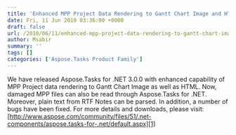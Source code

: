 ```yaml
---
title: 'Enhanced MPP Project Data Rendering to Gantt Chart Image and HTML, Capability of Reading Damaged MPP File in Aspose.Tasks for .NET'
date: Fri, 11 Jun 2010 03:36:00 +0000
draft: false
url: /2010/06/11/enhanced-mpp-project-data-rendering-to-gantt-chart-image-and-html-capability-of-reading-damaged-mpp-file-in-aspose-tasks-for-net/
author: Msabir
summary: ''
tags: []
categories: ['Aspose.Tasks Product Family']
---
```


We have released Aspose.Tasks for .NET 3.0.0 with enhanced capability of MPP Project data rendering to Gantt Chart Image as well as HTML. Now, damaged MPP files can also be read through Aspose.Tasks for .NET. Moreover, plain text from RTF Notes can be parsed. In addition, a number of bugs have been fixed. For more details and downloads, please visit:  
[http://www.aspose.com/community/files/51/.net-components/aspose.tasks-for-.net/default.aspx][1]




[1]: http://www.aspose.com/community/files/51/.net-components/aspose.tasks-for-.net/default.aspx




